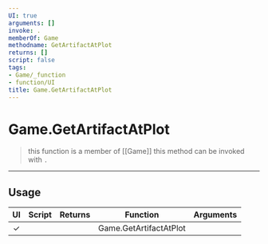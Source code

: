 ```yaml
---
UI: true
arguments: []
invoke: .
memberOf: Game
methodname: GetArtifactAtPlot
returns: []
script: false
tags:
- Game/_function
- function/UI
title: Game.GetArtifactAtPlot
---
```

# Game.GetArtifactAtPlot
> this function is a member of [[Game]]
> this method can be invoked with `.`
-----
## Usage
|  UI | Script | Returns | Function | Arguments |
|:---:|:------:|-------:|:--------:|:---------|
|✓| ||Game.GetArtifactAtPlot||
